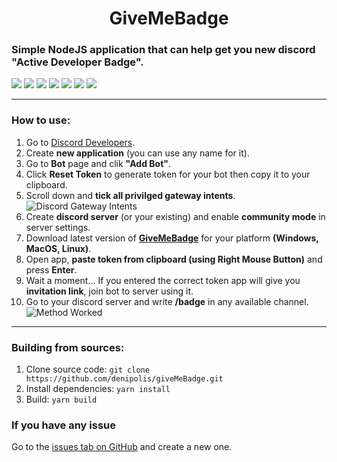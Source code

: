 <h1 align="center">GiveMeBadge</h1>

### Simple NodeJS application that can help get you new discord "Active Developer Badge".
![](https://img.shields.io/badge/Discord-5865F2?style=for-the-badge&logo=discord&logoColor=white) ![](https://img.shields.io/badge/Node.js-339933?style=for-the-badge&logo=nodedotjs&logoColor=white) ![](https://img.shields.io/badge/prettier-1A2C34?style=for-the-badge&logo=prettier&logoColor=F7BA3E ) ![](https://img.shields.io/badge/Yarn-2C8EBB?style=for-the-badge&logo=yarn&logoColor=white) ![](https://img.shields.io/badge/Linux-FCC624?style=for-the-badge&logo=linux&logoColor=black) ![](https://img.shields.io/badge/Windows-0078D6?style=for-the-badge&logo=windows&logoColor=white) ![](https://img.shields.io/badge/mac%20os-000000?style=for-the-badge&logo=apple&logoColor=white)

------------

### How to use:
1. Go to [Discord Developers](https://discord.com/developers/applications "Discord Developers").
2. Create **new application** (you can use any name for it).
3. Go to **Bot** page and clik **"Add Bot"**.
4. Click **Reset Token** to generate token for your bot then copy it to your clipboard.
5. Scroll down and **tick all privilged gateway intents**.
![Discord Gateway Intents](https://imgur.com/71MROqg.png "Discord Gateway Intents")
6. Create **discord server** (or your existing) and enable **community mode** in server settings.
7. Download latest version of [**GiveMeBadge**](https://github.com/denipolis/giveMeBadge/releases/ "**GiveMeBadge**") for your platform **(Windows, MacOS, Linux)**.
8. Open app, **paste token from clipboard (using Right Mouse Button)** and press **Enter**.
9. Wait a moment... If you entered the correct token app will give you **invitation link**, join bot to server using it.
10. Go to your discord server and write **/badge** in any available channel.
![Method Worked](https://imgur.com/ilti3Cq.png)

------------

### Building from sources:
1. Clone source code: `git clone https://github.com/denipolis/giveMeBadge.git`
2. Install dependencies: `yarn install`
3. Build: `yarn build`

### If you have any issue
Go to the [issues tab on GitHub](https://github.com/denipolis/giveMeBadge/issues "**issues tab on GitHub**") and create a new one. 
